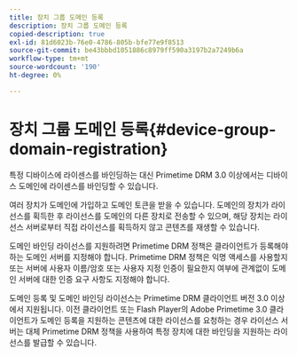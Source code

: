 ```yaml
---
title: 장치 그룹 도메인 등록
description: 장치 그룹 도메인 등록
copied-description: true
exl-id: 81d6023b-76e0-4786-805b-bfe77e9f8513
source-git-commit: be43bbbd1051886c8979ff590a3197b2a7249b6a
workflow-type: tm+mt
source-wordcount: '190'
ht-degree: 0%

---
```


# 장치 그룹 도메인 등록{#device-group-domain-registration}

특정 디바이스에 라이센스를 바인딩하는 대신 Primetime DRM 3.0 이상에서는 디바이스 도메인에 라이센스를 바인딩할 수 있습니다.

여러 장치가 도메인에 가입하고 도메인 토큰을 받을 수 있습니다. 도메인의 장치가 라이선스를 획득한 후 라이선스를 도메인의 다른 장치로 전송할 수 있으며, 해당 장치는 라이선스 서버로부터 직접 라이선스를 획득하지 않고 콘텐츠를 재생할 수 있습니다.

도메인 바인딩 라이선스를 지원하려면 Primetime DRM 정책은 클라이언트가 등록해야 하는 도메인 서버를 지정해야 합니다. Primetime DRM 정책은 익명 액세스를 사용할지 또는 서버에 사용자 이름/암호 또는 사용자 지정 인증이 필요한지 여부에 관계없이 도메인 서버에 대한 인증 요구 사항도 지정해야 합니다.

도메인 등록 및 도메인 바인딩 라이선스는 Primetime DRM 클라이언트 버전 3.0 이상에서 지원됩니다. 이전 클라이언트 또는 Flash Player의 Adobe Primetime 3.0 클라이언트가 도메인 등록을 지원하는 콘텐츠에 대한 라이선스를 요청하는 경우 라이선스 서버는 대체 Primetime DRM 정책을 사용하여 특정 장치에 대한 바인딩을 지원하는 라이선스를 발급할 수 있습니다.
